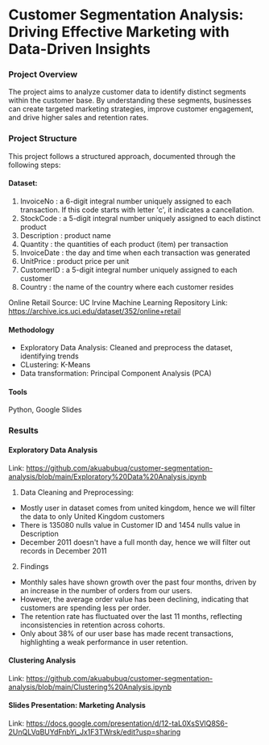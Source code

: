 # Customer Segmentation Analysis: Driving Effective Marketing with Data-Driven Insights

### Project Overview
The project aims to analyze customer data to identify distinct segments within the customer base. By understanding these segments, businesses can create targeted marketing strategies, improve customer engagement, and drive higher sales and retention rates.

### Project Structure
This project follows a structured approach, documented through the following steps:

#### Dataset:

1. InvoiceNo    : a 6-digit integral number uniquely assigned to each transaction. If this code starts with letter 'c', it indicates a cancellation.
2. StockCode    : a 5-digit integral number uniquely assigned to each distinct product	
3. Description  : product name
4. Quantity     : the quantities of each product (item) per transaction
6. InvoiceDate  : the day and time when each transaction was generated
7. UnitPrice    : product price per unit
8. CustomerID   : a 5-digit integral number uniquely assigned to each customer	
9. Country      : the name of the country where each customer resides	


Online Retail
Source: UC Irvine Machine Learning Repository
Link: https://archive.ics.uci.edu/dataset/352/online+retail

#### Methodology
- Exploratory Data Analysis: Cleaned and preprocess the dataset, identifying trends
- CLustering: K-Means
- Data transformation: Principal Component Analysis (PCA)

#### Tools
Python, Google Slides

### Results

#### Exploratory Data Analysis
Link: https://github.com/akuabubuq/customer-segmentation-analysis/blob/main/Exploratory%20Data%20Analysis.ipynb
1. Data Cleaning and Preprocessing:
- Mostly user in dataset comes from united kingdom, hence we will filter the data to only United Kingdom customers
- There is 135080 nulls value in Customer ID and 1454 nulls value in Description
- December 2011 doesn't have a full month day, hence we will filter out records in December 2011
2. Findings
- Monthly sales have shown growth over the past four months, driven by an increase in the number of orders from our users.
- However, the average order value has been declining, indicating that customers are spending less per order.
- The retention rate has fluctuated over the last 11 months, reflecting inconsistencies in retention across cohorts.
- Only about 38% of our user base has made recent transactions, highlighting a weak performance in user retention.

#### Clustering Analysis
Link: https://github.com/akuabubuq/customer-segmentation-analysis/blob/main/Clustering%20Analysis.ipynb

#### Slides Presentation: Marketing Analysis
Link: https://docs.google.com/presentation/d/12-taL0XsSVlQ8S6-2UnQLVqBUYdFnbYi_Jx1F3TWrsk/edit?usp=sharing
